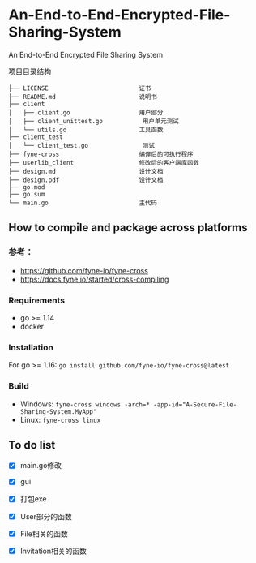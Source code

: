 # An-End-to-End-Encrypted-File-Sharing-System
An End-to-End Encrypted File Sharing System

项目目录结构

```
├── LICENSE							证书
├── README.md						说明书
├── client
│   ├── client.go					用户部分
│   ├── client_unittest.go			 用户单元测试	
│   └── utils.go					工具函数
├── client_test	
│   └── client_test.go				 测试
├── fyne-cross                      编译后的可执行程序
├── userlib_client                  修改后的客户端库函数
├── design.md						设计文档
├── design.pdf						设计文档
├── go.mod						
├── go.sum
└── main.go							主代码

```

## How to compile and package across platforms
### 参考：    
- https://github.com/fyne-io/fyne-cross 
- https://docs.fyne.io/started/cross-compiling	
### Requirements
- go >= 1.14
- docker
### Installation
For go >= 1.16:
`go install github.com/fyne-io/fyne-cross@latest`
### Build
- Windows: `fyne-cross windows -arch=* -app-id="A-Secure-File-Sharing-System.MyApp"` 
- Linux: `fyne-cross linux`



## To do list

- [x] main.go修改
- [x] gui
- [x] 打包exe
- [x] User部分的函数
- [x] File相关的函数
- [x] Invitation相关的函数



